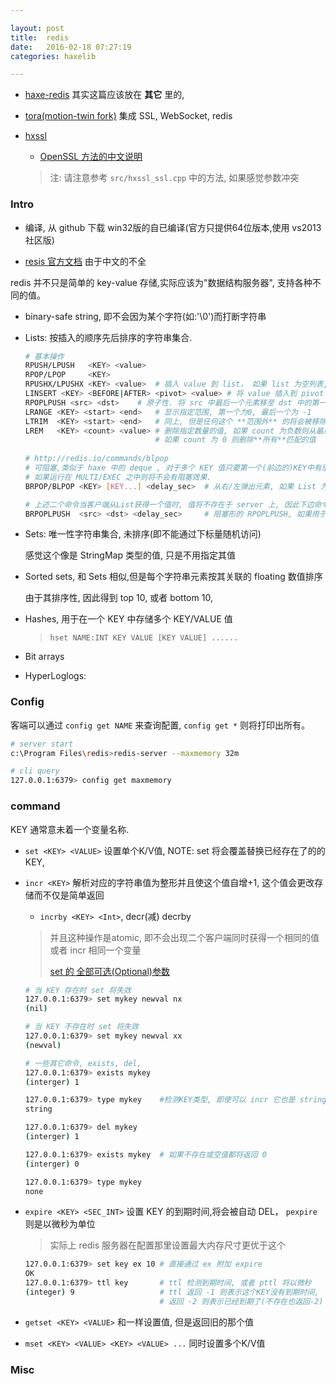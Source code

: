 ```yaml
---

layout: post
title:  redis
date:   2016-02-18 07:27:19
categories: haxelib

---
```


* [haxe-redis](https://github.com/motion-twin/haxe-redis) 其实这篇应该放在 **其它** 里的,

* [tora(motion-twin fork)](https://github.com/motion-twin/tora) 集成 SSL, WebSocket, redis

* [hxssl](https://github.com/tong/hxssl)
  - [OpenSSL 方法的中文说明](http://www.360doc.com/content/14/0807/16/16044571_400128259.shtml)

  > 注: 请注意参考 `src/hxssl_ssl.cpp` 中的方法, 如果感觉参数冲突

<!-- more -->

### Intro

* 编译, 从 github 下载 win32版的自已编译(官方只提供64位版本,使用 vs2013社区版)

* [resis 官方文档](http://redis.io/topics/data-types-intro) 由于中文的不全

redis 并不只是简单的 key-value 存储,实际应该为"数据结构服务器", 支持各种不同的值。

* binary-safe string, 即不会因为某个字符(如:'\0')而打断字符串

* Lists: 按插入的顺序先后排序的字符串集合.

  ```bash
  # 基本操作
  RPUSH/LPUSH   <KEY> <value>
  RPOP/LPOP     <KEY>
  RPUSHX/LPUSHX <KEY> <value>  # 插入 value 到 list， 如果 list 为空列表, 则什么也不做.
  LINSERT <KEY> <BEFORE|AFTER> <pivot> <value> # 将 value 插入到 pivot 前/后, 返回 list 长度.
  RPOPLPUSH <src> <dst>    # 原子性. 将 src 中最后一个元素移至 dst 中的第一个, src 可等于 dst
  LRANGE <KEY> <start> <end>   # 显示指定范围, 第一个为0, 最后一个为 -1
  LTRIM  <KEY> <start> <end>   # 同上, 但是任何这个 **范围外** 的将会被移除, 
  LREM   <KEY> <count> <value> # 删除指定数量的值, 如果 count 为负数则从最后往前删除(从右往左)
                               # 如果 count 为 0 则删除**所有**匹配的值
  							
  # http://redis.io/commands/blpop							
  # 可阻塞,类似于 haxe 中的 deque , 对于多个 KEY 值只要第一个(前边的)KEY中有值将会立即返回,而忽略后边的KEY
  # 如果运行在 MULTI/EXEC 之中则将不会有阻塞效果.
  BRPOP/BLPOP <KEY> [KEY...] <delay_sec>  # 从右/左弹出元素, 如果 List 为空则阻塞至 delay 后
  
  # 上述二个命令当客户端从List获得一个值时, 值将不存在于 server 上, 因此下边命令可以防止值丢失的问题
  BRPOPLPUSH  <src> <dst> <delay_sec>     # 阻塞形的 RPOPLPUSH, 如果用于 MULTI/EXEC 将不会有阻塞效果。
  ```

* Sets: 唯一性字符串集合, 未排序(即不能通过下标量随机访问)

  感觉这个像是 StringMap<Bool> 类型的值, 只是不用指定其值

* Sorted sets, 和 Sets 相似,但是每个字符串元素按其关联的 floating 数值排序

  由于其排序性, 因此得到 top 10, 或者 bottom 10, 

* Hashes, 用于在一个 KEY 中存储多个 KEY/VALUE 值

  > `hset NAME:INT KEY VALUE [KEY VALUE] ......`

* Bit arrays

* HyperLoglogs: 

### Config

客端可以通过 `config get NAME` 来查询配置, `config get *` 则将打印出所有。

```bash
# server start
c:\Program Files\redis>redis-server --maxmemory 32m

# cli query
127.0.0.1:6379> config get maxmemory
```

### command

KEY 通常意未着一个变量名称.

* `set <KEY> <VALUE>` 设置单个K/V值, NOTE: set 将会覆盖替换已经存在了的的KEY,

* `incr <KEY>` 解析对应的字符串值为整形并且使这个值自增+1, 这个值会更改存储而不仅是简单返回

  - `incrby <KEY> <Int>`, decr(减) decrby

  > 并且这种操作是atomic, 即不会出现二个客户端同时获得一个相同的值或者 incr 相同一个变量
  >
  > [set 的 全部可选(Optional)参数](http://redis.io/commands/set)

  ```bash
  # 当 KEY 存在时 set 将失效
  127.0.0.1:6379> set mykey newval nx
  (nil)
  
  # 当 KEY 不存在时 set 将失效
  127.0.0.1:6379> set mykey newval xx
  (newval)
  
  # 一些其它命令, exists, del,
  127.0.0.1:6379> exists mykey
  (interger) 1
  
  127.0.0.1:6379> type mykey    #检测KEY类型, 即使可以 incr 它也是 string 类型的
  string
  
  127.0.0.1:6379> del mykey
  (interger) 1

  127.0.0.1:6379> exists mykey  # 如果不存在或空值都将返回 0
  (interger) 0
  
  127.0.0.1:6379> type mykey
  none
  ```

* `expire <KEY> <SEC_INT>` 设置 KEY 的到期时间,将会被自动 DEL， `pexpire` 则是以微秒为单位

  > 实际上 redis 服务器在配置那里设置最大内存尺寸更优于这个
	
  ```bash
  127.0.0.1:6379> set key ex 10	# 直接通过 ex 附加 expire
  OK
  127.0.0.1:6379> ttl key       # ttl 检测到期时间, 或者 pttl 将以微秒
  (integer) 9                   # ttl 返回 -1 则表示这个KEY没有到期时间, 
                                # 返回 -2 则表示已经到期了(不存在也返回-2)
  ```

* `getset <KEY> <VALUE>` 和一样设置值, 但是返回旧的那个值

* `mset <KEY> <VALUE> <KEY> <VALUE> ...` 同时设置多个K/V值


### Misc


<br />

